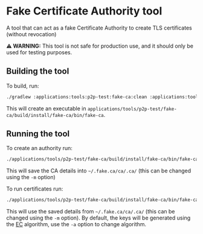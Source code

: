 # Fake Certificate Authority tool
A tool that can act as a fake Certificate Authority to create TLS certificates (without revocation)

**⚠ WARNING:** This tool is not safe for production use, and it should only be used for testing purposes.

## Building the tool

To build, run:
```bash
./gradlew :applications:tools:p2p-test:fake-ca:clean :applications:tools:p2p-test:fake-ca:install
```
This will create an executable in `applications/tools/p2p-test/fake-ca/build/install/fake-ca/bin/fake-ca`.

## Running the tool

To create an authority run:
```bash
./applications/tools/p2p-test/fake-ca/build/install/fake-ca/bin/fake-ca create-ca 
```
This will save the CA details into `~/.fake.ca/ca/.ca/` (this can be changed using the `-m` option)

To run certificates run:
```bash
./applications/tools/p2p-test/fake-ca/build/install/fake-ca/bin/fake-ca create-certificate alice.com www.alice.com create-certificate www.bob.net bob.net 
```
This will use the saved details from `~/.fake.ca/ca/.ca/` (this can be changed using the `-m` option).
By default, the keys will be generated using the [EC](https://en.wikipedia.org/wiki/Elliptic_curve) algorithm, use the `-a` option to change algorithm.


